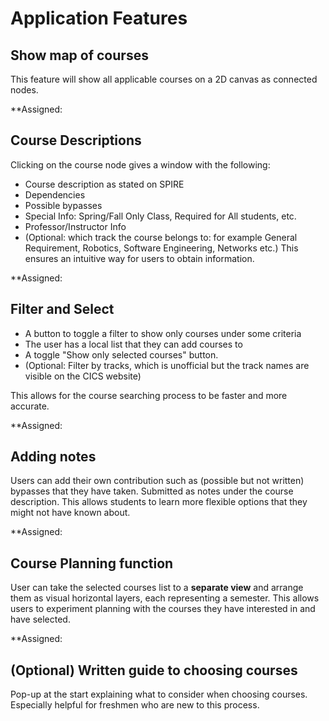 # Application Features

## Show map of courses

This feature will show all applicable courses on a 2D canvas as connected nodes.

**Assigned:

## Course Descriptions

Clicking on the course node gives a window with the following:
- Course description as stated on SPIRE
- Dependencies
- Possible bypasses
- Special Info: Spring/Fall Only Class, Required for All students, etc.
- Professor/Instructor Info
- (Optional: which track the course belongs to: for example General Requirement, Robotics, Software Engineering, Networks etc.)
This ensures an intuitive way for users to obtain information.

**Assigned:

## Filter and Select

- A button to toggle a filter to show only courses under some criteria
- The user has a local list that they can add courses to
- A toggle "Show only selected courses" button.
- (Optional: Filter by tracks, which is unofficial but the track names are visible on the CICS website)

This allows for the course searching process to be faster and more accurate.

**Assigned:

## Adding notes

Users can add their own contribution such as (possible but not written) bypasses that they have taken. Submitted as notes under the course description.
This allows students to learn more flexible options that they might not have known about.

**Assigned:

## Course Planning function

User can take the selected courses list to a **separate view** and arrange them as visual horizontal layers, each representing a semester.
This allows users to experiment planning with the courses they have interested in and have selected.

**Assigned:

## (Optional) Written guide to choosing courses

Pop-up at the start explaining what to consider when choosing courses. Especially helpful for freshmen who are new to this process.
